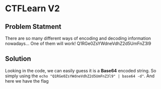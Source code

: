 # CTFLearn V2


## Problem Statment
There are so many different ways of encoding and decoding information nowadays... One of them will work! Q1RGe0ZsYWdneVdhZ2d5UmFnZ3l9


## Solution
Looking in the code, we can easily guess it is a **Base64** encoded string.
So simply using the `echo "Q1RGe0ZsYWdneVdhZ2d5UmFnZ3l9" | base64 -d"`.
And here we have the flag
